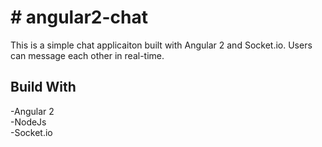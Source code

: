 #  #  angular2-chat  
This is a simple chat applicaiton built with Angular 2 and Socket.io. Users can message each other in real-time.  
##  Build With  
-Angular 2  
-NodeJs    
-Socket.io
